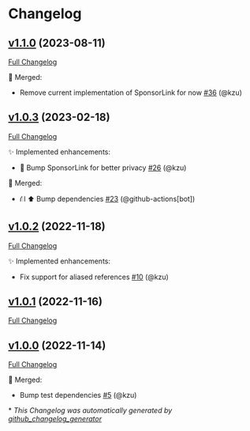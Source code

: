 # Changelog

## [v1.1.0](https://github.com/devlooped/Dynamically/tree/v1.1.0) (2023-08-11)

[Full Changelog](https://github.com/devlooped/Dynamically/compare/v1.0.3...v1.1.0)

:twisted_rightwards_arrows: Merged:

- Remove current implementation of SponsorLink for now [\#36](https://github.com/devlooped/Dynamically/pull/36) (@kzu)

## [v1.0.3](https://github.com/devlooped/Dynamically/tree/v1.0.3) (2023-02-18)

[Full Changelog](https://github.com/devlooped/Dynamically/compare/v1.0.2...v1.0.3)

:sparkles: Implemented enhancements:

- 💜 Bump SponsorLink for better privacy [\#26](https://github.com/devlooped/Dynamically/pull/26) (@kzu)

:twisted_rightwards_arrows: Merged:

- ⛙ ⬆️ Bump dependencies [\#23](https://github.com/devlooped/Dynamically/pull/23) (@github-actions[bot])

## [v1.0.2](https://github.com/devlooped/Dynamically/tree/v1.0.2) (2022-11-18)

[Full Changelog](https://github.com/devlooped/Dynamically/compare/v1.0.1...v1.0.2)

:sparkles: Implemented enhancements:

- Fix support for aliased references [\#10](https://github.com/devlooped/Dynamically/pull/10) (@kzu)

## [v1.0.1](https://github.com/devlooped/Dynamically/tree/v1.0.1) (2022-11-16)

[Full Changelog](https://github.com/devlooped/Dynamically/compare/v1.0.0...v1.0.1)

## [v1.0.0](https://github.com/devlooped/Dynamically/tree/v1.0.0) (2022-11-14)

[Full Changelog](https://github.com/devlooped/Dynamically/compare/a7ef36a44763601ab4b81df41b912acffea7c084...v1.0.0)

:twisted_rightwards_arrows: Merged:

- Bump test dependencies [\#5](https://github.com/devlooped/Dynamically/pull/5) (@kzu)



\* *This Changelog was automatically generated by [github_changelog_generator](https://github.com/github-changelog-generator/github-changelog-generator)*
